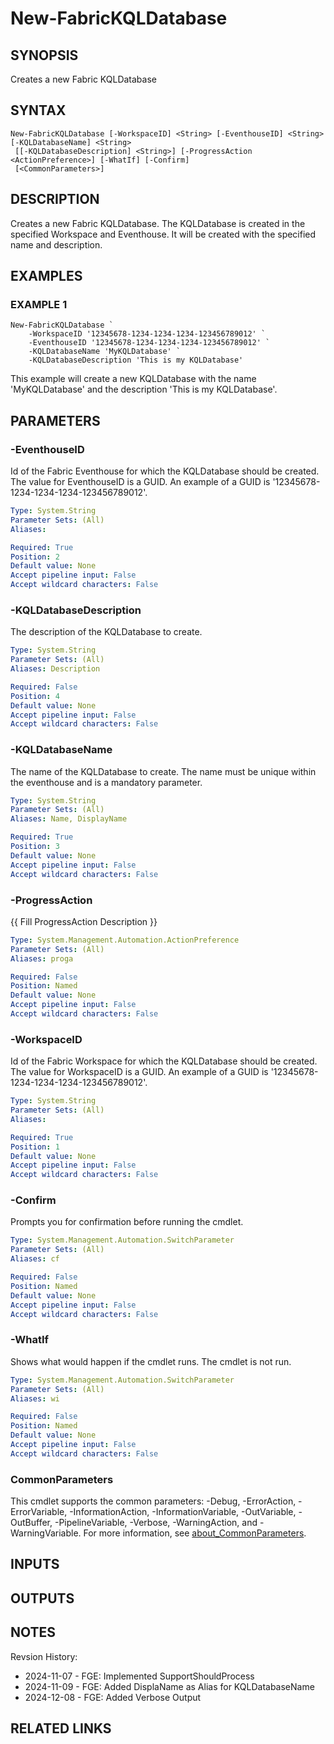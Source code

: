 # New-FabricKQLDatabase

## SYNOPSIS
Creates a new Fabric KQLDatabase

## SYNTAX

```
New-FabricKQLDatabase [-WorkspaceID] <String> [-EventhouseID] <String> [-KQLDatabaseName] <String>
 [[-KQLDatabaseDescription] <String>] [-ProgressAction <ActionPreference>] [-WhatIf] [-Confirm]
 [<CommonParameters>]
```

## DESCRIPTION
Creates a new Fabric KQLDatabase.
The KQLDatabase is created in the specified Workspace and Eventhouse.
It will be created with the specified name and description.

## EXAMPLES

### EXAMPLE 1
```
New-FabricKQLDatabase `
    -WorkspaceID '12345678-1234-1234-1234-123456789012' `
    -EventhouseID '12345678-1234-1234-1234-123456789012' `
    -KQLDatabaseName 'MyKQLDatabase' `
    -KQLDatabaseDescription 'This is my KQLDatabase'
```

This example will create a new KQLDatabase with the name 'MyKQLDatabase' and the description 'This is my KQLDatabase'.

## PARAMETERS

### -EventhouseID
Id of the Fabric Eventhouse for which the KQLDatabase should be created.
The value for EventhouseID is a GUID.
An example of a GUID is '12345678-1234-1234-1234-123456789012'.

```yaml
Type: System.String
Parameter Sets: (All)
Aliases:

Required: True
Position: 2
Default value: None
Accept pipeline input: False
Accept wildcard characters: False
```

### -KQLDatabaseDescription
The description of the KQLDatabase to create.

```yaml
Type: System.String
Parameter Sets: (All)
Aliases: Description

Required: False
Position: 4
Default value: None
Accept pipeline input: False
Accept wildcard characters: False
```

### -KQLDatabaseName
The name of the KQLDatabase to create.
The name must be unique within the eventhouse and is a
mandatory parameter.

```yaml
Type: System.String
Parameter Sets: (All)
Aliases: Name, DisplayName

Required: True
Position: 3
Default value: None
Accept pipeline input: False
Accept wildcard characters: False
```

### -ProgressAction
{{ Fill ProgressAction Description }}

```yaml
Type: System.Management.Automation.ActionPreference
Parameter Sets: (All)
Aliases: proga

Required: False
Position: Named
Default value: None
Accept pipeline input: False
Accept wildcard characters: False
```

### -WorkspaceID
Id of the Fabric Workspace for which the KQLDatabase should be created.
The value for WorkspaceID is a GUID.
An example of a GUID is '12345678-1234-1234-1234-123456789012'.

```yaml
Type: System.String
Parameter Sets: (All)
Aliases:

Required: True
Position: 1
Default value: None
Accept pipeline input: False
Accept wildcard characters: False
```

### -Confirm
Prompts you for confirmation before running the cmdlet.

```yaml
Type: System.Management.Automation.SwitchParameter
Parameter Sets: (All)
Aliases: cf

Required: False
Position: Named
Default value: None
Accept pipeline input: False
Accept wildcard characters: False
```

### -WhatIf
Shows what would happen if the cmdlet runs.
The cmdlet is not run.

```yaml
Type: System.Management.Automation.SwitchParameter
Parameter Sets: (All)
Aliases: wi

Required: False
Position: Named
Default value: None
Accept pipeline input: False
Accept wildcard characters: False
```

### CommonParameters
This cmdlet supports the common parameters: -Debug, -ErrorAction, -ErrorVariable, -InformationAction, -InformationVariable, -OutVariable, -OutBuffer, -PipelineVariable, -Verbose, -WarningAction, and -WarningVariable. For more information, see [about_CommonParameters](http://go.microsoft.com/fwlink/?LinkID=113216).

## INPUTS

## OUTPUTS

## NOTES
Revsion History:

- 2024-11-07 - FGE: Implemented SupportShouldProcess
- 2024-11-09 - FGE: Added DisplaName as Alias for KQLDatabaseName
- 2024-12-08 - FGE: Added Verbose Output

## RELATED LINKS
